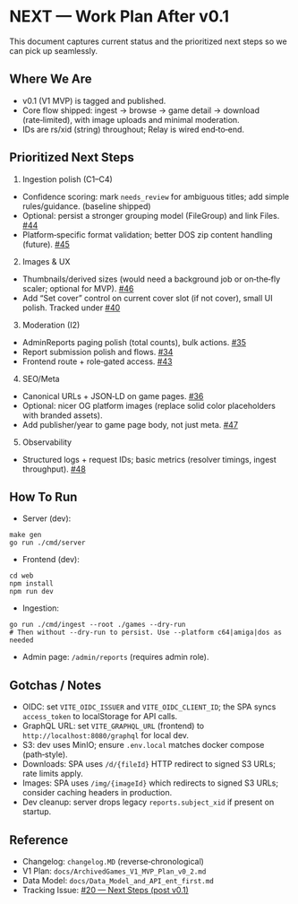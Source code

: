 # NEXT — Work Plan After v0.1

This document captures current status and the prioritized next steps so we can pick up seamlessly.

## Where We Are
- v0.1 (V1 MVP) is tagged and published.
- Core flow shipped: ingest → browse → game detail → download (rate‑limited), with image uploads and minimal moderation.
- IDs are rs/xid (string) throughout; Relay is wired end‑to‑end.

## Prioritized Next Steps
1) Ingestion polish (C1–C4)
- Confidence scoring: mark `needs_review` for ambiguous titles; add simple rules/guidance. (baseline shipped)
- Optional: persist a stronger grouping model (FileGroup) and link Files. [#44](https://github.com/deicod/archivedgames/issues/44)
- Platform‑specific format validation; better DOS zip content handling (future). [#45](https://github.com/deicod/archivedgames/issues/45)

2) Images & UX
- Thumbnails/derived sizes (would need a background job or on‑the‑fly scaler; optional for MVP). [#46](https://github.com/deicod/archivedgames/issues/46)
- Add “Set cover” control on current cover slot (if not cover), small UI polish. Tracked under [#40](https://github.com/deicod/archivedgames/issues/40)

3) Moderation (I2)
- AdminReports paging polish (total counts), bulk actions. [#35](https://github.com/deicod/archivedgames/issues/35)
- Report submission polish and flows. [#34](https://github.com/deicod/archivedgames/issues/34)
- Frontend route + role‑gated access. [#43](https://github.com/deicod/archivedgames/issues/43)

4) SEO/Meta
- Canonical URLs + JSON‑LD on game pages. [#36](https://github.com/deicod/archivedgames/issues/36)
- Optional: nicer OG platform images (replace solid color placeholders with branded assets).
- Add publisher/year to game page body, not just meta. [#47](https://github.com/deicod/archivedgames/issues/47)

5) Observability
- Structured logs + request IDs; basic metrics (resolver timings, ingest throughput). [#48](https://github.com/deicod/archivedgames/issues/48)

## How To Run
- Server (dev):
```
make gen
go run ./cmd/server
```
- Frontend (dev):
```
cd web
npm install
npm run dev
```
- Ingestion:
```
go run ./cmd/ingest --root ./games --dry-run
# Then without --dry-run to persist. Use --platform c64|amiga|dos as needed
```
- Admin page: `/admin/reports` (requires admin role).

## Gotchas / Notes
- OIDC: set `VITE_OIDC_ISSUER` and `VITE_OIDC_CLIENT_ID`; the SPA syncs `access_token` to localStorage for API calls.
- GraphQL URL: set `VITE_GRAPHQL_URL` (frontend) to `http://localhost:8080/graphql` for local dev.
- S3: dev uses MinIO; ensure `.env.local` matches docker compose (path‑style).
- Downloads: SPA uses `/d/{fileId}` HTTP redirect to signed S3 URLs; rate limits apply.
- Images: SPA uses `/img/{imageId}` which redirects to signed S3 URLs; consider caching headers in production.
- Dev cleanup: server drops legacy `reports.subject_xid` if present on startup.

## Reference
- Changelog: `changelog.MD` (reverse‑chronological)
- V1 Plan: `docs/ArchivedGames_V1_MVP_Plan_v0_2.md`
- Data Model: `docs/Data_Model_and_API_ent_first.md`
 - Tracking Issue: [#20 — Next Steps (post v0.1)](https://github.com/deicod/archivedgames/issues/20)
